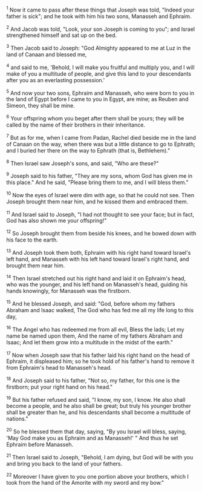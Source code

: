 <sup>1</sup> 
Now it came to pass after these things that Joseph was told, "Indeed your father is sick"; and he took with him his two sons, Manasseh and Ephraim. 

<sup>2</sup> 
And Jacob was told, "Look, your son Joseph is coming to you"; and Israel strengthened himself and sat up on the bed. 

<sup>3</sup> 
Then Jacob said to Joseph: "God Almighty appeared to me at Luz in the land of Canaan and blessed me, 

<sup>4</sup> 
and said to me, 'Behold, I will make you fruitful and multiply you, and I will make of you a multitude of people, and give this land to your descendants after you as an everlasting possession.' 

<sup>5</sup> 
And now your two sons, Ephraim and Manasseh, who were born to you in the land of Egypt before I came to you in Egypt, are mine; as Reuben and Simeon, they shall be mine. 

<sup>6</sup> 
Your offspring whom you beget after them shall be yours; they will be called by the name of their brothers in their inheritance. 

<sup>7</sup> 
But as for me, when I came from Padan, Rachel died beside me in the land of Canaan on the way, when there was but a little distance to go to Ephrath; and I buried her there on the way to Ephrath (that is, Bethlehem)." 

<sup>8</sup> 
Then Israel saw Joseph's sons, and said, "Who are these?" 

<sup>9</sup> 
Joseph said to his father, "They are my sons, whom God has given me in this place." And he said, "Please bring them to me, and I will bless them." 

<sup>10</sup> 
Now the eyes of Israel were dim with age, so that he could not see. Then Joseph brought them near him, and he kissed them and embraced them. 

<sup>11</sup> 
And Israel said to Joseph, "I had not thought to see your face; but in fact, God has also shown me your offspring!" 

<sup>12</sup> 
So Joseph brought them from beside his knees, and he bowed down with his face to the earth. 

<sup>13</sup> 
And Joseph took them both, Ephraim with his right hand toward Israel's left hand, and Manasseh with his left hand toward Israel's right hand, and brought them near him. 

<sup>14</sup> 
Then Israel stretched out his right hand and laid it on Ephraim's head, who was the younger, and his left hand on Manasseh's head, guiding his hands knowingly, for Manasseh was the firstborn. 

<sup>15</sup> 
And he blessed Joseph, and said: "God, before whom my fathers Abraham and Isaac walked, The God who has fed me all my life long to this day, 

<sup>16</sup> 
The Angel who has redeemed me from all evil, Bless the lads; Let my name be named upon them, And the name of my fathers Abraham and Isaac; And let them grow into a multitude in the midst of the earth." 

<sup>17</sup> 
Now when Joseph saw that his father laid his right hand on the head of Ephraim, it displeased him; so he took hold of his father's hand to remove it from Ephraim's head to Manasseh's head. 

<sup>18</sup> 
And Joseph said to his father, "Not so, my father, for this one is the firstborn; put your right hand on his head." 

<sup>19</sup> 
But his father refused and said, "I know, my son, I know. He also shall become a people, and he also shall be great; but truly his younger brother shall be greater than he, and his descendants shall become a multitude of nations." 

<sup>20</sup> 
So he blessed them that day, saying, "By you Israel will bless, saying, 'May God make you as Ephraim and as Manasseh!' " And thus he set Ephraim before Manasseh. 

<sup>21</sup> 
Then Israel said to Joseph, "Behold, I am dying, but God will be with you and bring you back to the land of your fathers. 

<sup>22</sup> 
Moreover I have given to you one portion above your brothers, which I took from the hand of the Amorite with my sword and my bow."